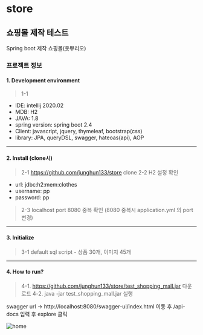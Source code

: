 # store

## 쇼핑몰 제작 테스트
Spring boot 제작 쇼핑몰(옷뿌리오)

### 프로젝트 정보
  #### 1. Development environment
  > 1-1 
  * IDE: intellij 2020.02
  * MDB: H2
  * JAVA: 1.8
  * spring version: spring boot 2.4 
  * Client: javascript, jquery, thymeleaf, bootstrap(css)
  * library: 
        JPA, queryDSL, swagger, hateoas(api), AOP

****

  #### 2. Install (clone시)
  >   2-1 https://github.com/junghun133/store clone 
  >   2-2 H2 설정 확인 
  * url: jdbc:h2:mem:clothes 
  * username: pp 
  * password: pp 
  >    2-3 localhost port 8080 중복 확인 (8080 중복시 application.yml 의 port 변경)
****
  #### 3. Initialize
  >   3-1 default sql script
      - 상품 30개, 이미지 45개

****
  
  #### 4. How to run?
  >4-1. https://github.com/junghun133/store/test_shopping_mall.jar 다운로드
  >4-2. java -jar test_shopping_mall.jar 실행

  swagger url -> http://localhost:8080/swagger-ui/index.html 이동 후 /api-docs 입력 후 explore 클릭
  
  ![home](https://user-images.githubusercontent.com/13414116/102690874-cd57dd00-424b-11eb-99ab-e886f4e29654.png)

